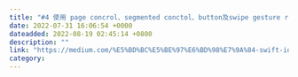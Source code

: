 ```yaml
---
title: "#4 使用 page concrol、segmented conctol、button及swipe gesture recognizer 更換專輯內容"
date: 2022-07-31 16:06:54 +0000
dateadded: 2022-08-19 02:45:14 +0800
description: ""
link: "https://medium.com/%E5%BD%BC%E5%BE%97%E6%BD%98%E7%9A%84-swift-ios-app-%E9%96%8B%E7%99%BC%E6%95%99%E5%AE%A4/4-%E4%BD%BF%E7%94%A8-page-concrol-segmented-conctol-button%E5%8F%8Aswipe-gesture-recognizer-%E6%9B%B4%E6%8F%9B%E5%B0%88%E8%BC%AF%E5%85%A7%E5%AE%B9-d4be11c6a59?source=rss-ebd4814c8620------2"
category:
---
```

